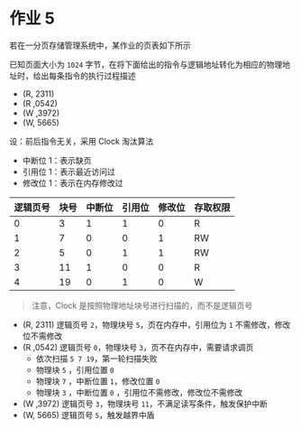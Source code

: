 # 作业 5

若在一分页存储管理系统中，某作业的页表如下所示

已知页面大小为 `1024` 字节，在将下面给出的指令与逻辑地址转化为相应的物理地址时，给出每条指令的执行过程描述

-  (R, 2311)
-  (R ,0542)
-  (W ,3972)
-  (W, 5665)

设：前后指令无关，采用 Clock 淘汰算法

-  中断位 1：表示缺页
-  引用位 1：表示最近访问过
-  修改位 1：表示在内存修改过

| 逻辑页号 | 块号 | 中断位 | 引用位 | 修改位 | 存取权限 |
| -------- | ---- | ------ | ------ | ------ | -------- |
| 0        | 3    | 1      | 1      | 0      | R        |
| 1        | 7    | 0      | 0      | 1      | RW       |
| 2        | 5    | 0      | 1      | 1      | RW       |
| 3        | 11   | 1      | 0      | 0      | R        |
| 4        | 19   | 0      | 1      | 0      | W        |

> 注意，Clock 是按照物理地址块号进行扫描的，而不是逻辑页号

-  (R, 2311) 逻辑页号 `2`，物理块号 `5`，页在内存中，引用位为 `1` 不需修改，修改位不需修改
-  (R ,0542) 逻辑页号 `0`，物理块号 `3`，页不在内存中，需要请求调页
   -  依次扫描 `5 7 19`，第一轮扫描失败
   -  物理块 `5` ，引用位置 `0`
   -  物理块 `7` ，中断位置 `1`，修改位置 `0`
   -  物理块 `3` ，中断位置 `0` ，引用位不需修改，修改位不需修改
-  (W ,3972) 逻辑页号 `3`，物理块号 `11`，不满足读写条件，触发保护中断
-  (W, 5665) 逻辑页号 `5`，触发越界中盾
